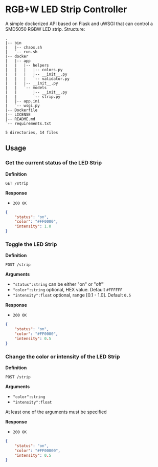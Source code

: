 # RGB+W LED Strip Controller

A simple dockerized API based on Flask and uWSGI that can control a SMD5050 RGBW LED strip. Structure:

```
.
|-- bin
|   |-- chaos.sh
|   `-- run.sh
|-- docker
|   |-- app
|   |   |-- helpers
|   |   |   |-- colors.py
|   |   |   |-- __init__.py
|   |   |   `-- validator.py
|   |   |-- __init__.py
|   |   `-- models
|   |       |-- __init__.py
|   |       `-- strip.py
|   |-- app.ini
|   `-- wsgi.py
|-- Dockerfile
|-- LICENSE
|-- README.md
`-- requirements.txt

5 directories, 14 files
```

## Usage

### Get the current status of the LED Strip

**Definition**

`GET /strip`

**Response**

- `200 OK`

```json
{
	"status": "on", 
	"color": "#FF0000",
	"intensity": 1.0
}
```

### Toggle the LED Strip

**Definition**

`POST /strip`

**Arguments**

- `"status":string` can be either "on" or "off"
- `"color":string` optional, HEX value. Default `#FFFFFF`
- `"intensity":float` optional, range [0.1 - 1.0]. Default `0.5`

**Response**

- `200 OK`

```json
{
	"status": "on",
	"color": "#FF0000",
	"intensity": 0.5
}
```

### Change the color or intensity of the LED Strip

**Definition**

`POST /strip`

**Arguments**

- `"color":string`
- `"intensity":float`

At least one of the arguments must be specified

**Response**

- `200 OK`

```json
{
	"status": "on",
	"color": "#FF00000",
	"intensity": 0.5
}
```
